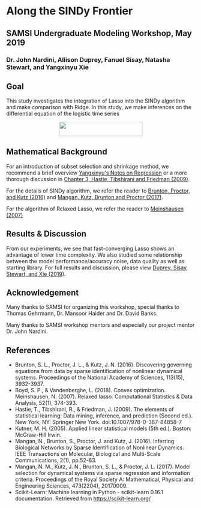 # Along the SINDy Frontier

## SAMSI Undergraduate Modeling Workshop, May 2019

### Dr. John Nardini, Allison Duprey, Fanuel Sisay, Natasha Stewart, and Yangxinyu Xie

Goal
-----------------------------------------------------------------------------------------
This study investigates the integration of Lasso into the SINDy algorithm and make comparison with Ridge. In this study, we make inferences on the differential equation of the logistic time series

<p align="center"><img src="https://rawgit.com/Xieyangxinyu/SINDy/master/svgs/f155d18cc82673c19e4763093e636d6f.svg?invert_in_darkmode" align=middle width=221.60527125pt height=37.72265145pt/></p>

Mathematical Background
-----------------------------------------------------------------------------------------
For an introduction of subset selection and shrinkage method, we recommend a brief overview [Yangxinyu's Notes on Regression] or a more thorough discussion in [Chapter 3, Hastie, Tibshirani and Friedman (2009)].

For the details of SINDy algorithm, we refer the reader to [Brunton, Proctor, and Kutz (2016)] and [Mangan, Kutz, Brunton and Proctor (2017)].

For the algorithm of Relaxed Lasso, we refer the reader to [Meinshausen (2007)]

Results & Discussion
-----------------------------------------------------------------------------------------
From our experiments, we see that fast-converging Lasso shows an advantage of lower time complexity. We also studied some relationship between the model performance/accuracy noise, data quality as well as starting library. For full results and discussion, please view [Duprey, Sisay, Stewart, and Xie (2019)].

Acknowledgement
-----------------------------------------------------------------------------------------
Many thanks to SAMSI for organizing this workshop, special thanks to Thomas Gehrmann, Dr. Mansoor Haider and Dr. David Banks.

Many thanks to SAMSI workshop mentors and especially our project mentor Dr. John Nardini.

References
-----------------------------------------------------------------------------------------
  - Brunton, S. L., Proctor, J. L., & Kutz, J. N. (2016). Discovering governing equations from data by sparse identification of nonlinear dynamical systems. Proceedings of the National Academy of Sciences, 113(15), 3932-3937.
  - Boyd, S. P., & Vandenberghe, L. (2018). Convex optimization. Meinshausen, N. (2007). Relaxed lasso. Computational Statistics & Data Analysis, 52(1), 374-393.
  - Hastie, T., Tibshirani, R., & Friedman, J. (2009). The elements of statistical learning: Data mining, inference, and prediction (Second ed.). New York, NY: Springer New York. doi:10.1007/978-0-387-84858-7
  - Kutner, M. H. (2005). Applied linear statistical models (5th ed.). Boston: McGraw-Hill Irwin.
  - Mangan, N., Brunton, S., Proctor, J. and Kutz, J. (2016). Inferring Biological Networks by Sparse Identification of Nonlinear Dynamics. IEEE Transactions on Molecular, Biological and Multi-Scale Communications, 2(1), pp.52-63.
  - Mangan, N. M., Kutz, J. N., Brunton, S. L., & Proctor, J. L. (2017). Model selection for dynamical systems via sparse regression and information criteria. Proceedings of the Royal Society A: Mathematical, Physical and Engineering Sciences, 473(2204), 20170009.
  - Scikit-Learn: Machine learning in Python - scikit-learn 0.16.1 documentation. Retrieved from https://scikit-learn.org/
  
   [Yangxinyu's Notes on Regression]: <https://github.com/Xieyangxinyu/Xieyangxinyu.github.io/raw/master/File/Notes\%20on\%20Regression.pdf>
   [Chapter 3, Hastie, Tibshirani and Friedman (2009)]: <https://web.stanford.edu/~hastie/ElemStatLearn/>
   [Brunton, Proctor, and Kutz (2016)]: <https://www.pnas.org/content/113/15/3932>
   [Mangan, Kutz, Brunton and Proctor (2017)]: <https://arxiv.org/abs/1701.01773>
   [Meinshausen (2007)]: <https://www.sciencedirect.com/science/article/pii/S0167947306004956>
   [Duprey, Sisay, Stewart, and Xie (2019)]: <https://github.com/Xieyangxinyu/SINDy/blob/master/ODE_Sampling_Group_Final%20Presentation.pdf>
